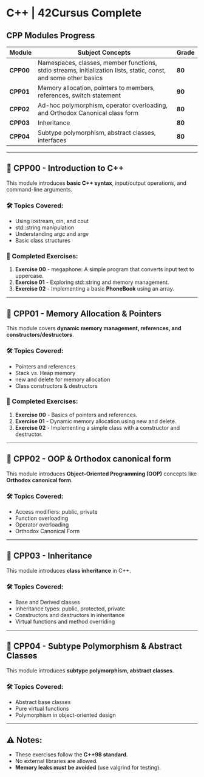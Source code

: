 # C++ | 42Cursus Complete

## CPP Modules Progress

| Module  | Subject Concepts | Grade |
|---------|---------------------|-------|
| **CPP00** | Namespaces, classes, member functions, stdio streams, initialization lists, static, const, and some other basics | **80** |
| **CPP01** | Memory allocation, pointers to members, references, switch statement | **90** |
| **CPP02** | Ad-hoc polymorphism, operator overloading, and Orthodox Canonical class form | **80** |
| **CPP03** | Inheritance | **80** |
| **CPP04** | Subtype polymorphism, abstract classes, interfaces | **80** |

---

## 📌 CPP00 - Introduction to C++
This module introduces **basic C++ syntax**, input/output operations, and command-line arguments.

### 🛠 Topics Covered:
- Using iostream, cin, and cout
- std::string manipulation
- Understanding argc and argv
- Basic class structures

### 🚀 Completed Exercises:
1. **Exercise 00** - megaphone: A simple program that converts input text to uppercase.
2. **Exercise 01** - Exploring std::string and memory management.
3. **Exercise 02** - Implementing a basic **PhoneBook** using an array.

---

## 📌 CPP01 - Memory Allocation & Pointers
This module covers **dynamic memory management, references, and constructors/destructors**.

### 🛠 Topics Covered:
- Pointers and references
- Stack vs. Heap memory
- new and delete for memory allocation
- Class constructors & destructors

### 🚀 Completed Exercises:
1. **Exercise 00** - Basics of pointers and references.
2. **Exercise 01** - Dynamic memory allocation using new and delete.
3. **Exercise 02** - Implementing a simple class with a constructor and destructor.

---

## 📌 CPP02 - OOP & Orthodox canonical form
This module introduces **Object-Oriented Programming (OOP)** concepts like **Orthodox canonical form**.

### 🛠 Topics Covered:
- Access modifiers: public, private
- Function overloading
- Operator overloading
- Orthodox Canonical Form

---

## 📌 CPP03 - Inheritance
This module introduces **class inheritance** in C++.

### 🛠 Topics Covered:
- Base and Derived classes
- Inheritance types: public, protected, private
- Constructors and destructors in inheritance
- Virtual functions and method overriding

---

## 📌 CPP04 - Subtype Polymorphism & Abstract Classes
This module introduces **subtype polymorphism, abstract classes**.

### 🛠 Topics Covered:
- Abstract base classes
- Pure virtual functions
- Polymorphism in object-oriented design

---

## ⚠️ Notes:
- These exercises follow the **C++98 standard**.
- No external libraries are allowed.
- **Memory leaks must be avoided** (use valgrind for testing).

